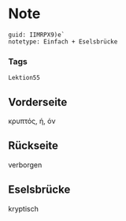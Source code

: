 # Note
```
guid: IIMRPX9)e`
notetype: Einfach + Eselsbrücke
```

### Tags
```
Lektion55
```

## Vorderseite
κρυπτός, ή, όν

## Rückseite
verborgen

## Eselsbrücke
kryptisch
